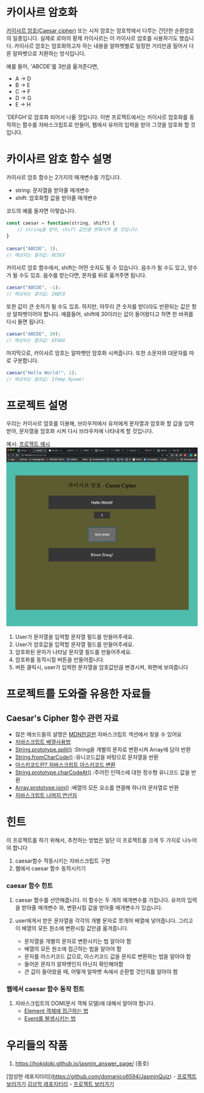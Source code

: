 # 카이사르 암호화

[카이사르 암호(Caesar cipher)](https://ko.wikipedia.org/wiki/%EC%B9%B4%EC%9D%B4%EC%82%AC%EB%A5%B4_%EC%95%94%ED%98%B8)
또는 시저 암호는 암호학에서 다루는 간단한 순환암호의 일종입니다.
실제로 로마의 황제 카이사르는 이 카이사르 암호를 사용하기도 했습니다. 카이사르 암호는 암호화하고자 하는 
내용을 알파벳별로 일정한 거리만큼 밀어서 다른 알파벳으로 치환하는 방식입니다. 

예를 들어, 'ABCDE'를 3만큼 옮겨준다면, 

- A -> D
- B -> E
- C -> F
- D -> G
- E -> H

'DEFGH'로 암호화 되어서 나올 것입니다.
이번 프로젝트에서는 카이사르 암호화를 동작하는 함수를 자바스크립트로 만들어, 웹에서 유저의 입력을
받아 그것을 암호화 할 것 입니다.

# 카이사르 암호 함수 설명

카이사르 암호 함수는 2가지의 매개변수를 가집니다.

- string: 문자열을 받아줄 매개변수
- shift: 암호화할 값을 받아줄 매개변수

코드의 예를 들자면 이렇습니다.

```javascript
const caesar = function(string, shift) {
    // string을 받아, shift 값만큼 변화시켜 줄 것입니다.
}

caesar("ABCDE", 1);
// 예상되는 결과값: BCDEF
```

카이사르 암호 함수에서, shift는 어떤 숫자도 될 수 있습니다. 음수가 될 수도 있고, 양수가 될 수도 있죠.
음수를 받는다면, 문자를 뒤로 옮겨주면 됩니다.

```javascript
caesar("ABCDE", -1);
// 예상되는 결과값: ZABCD
```

또한 값이 큰 숫자가 될 수도 있죠. 하지만, 아무리 큰 숫자를 받더라도 반환되는 값은 항상 알파벳이어야 
합니다. 예를들어, shift에 30이라는 값이 들어왔다고 하면 한 바퀴를 다시 돌면 됩니다.

```javascript
caesar("ABCDE", 30);
// 예상되는 결과값: EFGHI
```

마지막으로, 카이사르 암호는 알파벳만 암호화 시켜줍니다. 또한 소문자와 대문자를 따로 구분합니다.

```javascript
caesar("Hello World!", 1);
// 예상되는 결과값: Ifmmp Xpsme!
```
# 프로젝트 설명

우리는 카이사르 암호를 이용해, 브라우저에서 유저에게 문자열과 암호화 할 값을 입력받아, 문자열을 암호화
시켜 다시 브라우저에 나타내게 할 것입니다.

예시:
[프로젝트 예시](https://daegudude.github.io/caesar/)
![Image of Caesar Example](https://github.com/DaeguDude/jasmine/blob/master/caesar%E1%84%8B%E1%85%A8%E1%84%89%E1%85%B5.png)

1. User가 문자열을 입력할 문자열 필드를 만들어주세요.
2. User가 암호값을 입력할 문자열 필드를 만들어주세요.
3. 암호화된 문자가 나타날 문자열 필드를 만들어주세요.
4. 암호화를 동작시킬 버튼을 만들어줍니다.
5. 버튼 클릭시, user가 입력한 문자열을 암호값만큼 변경시켜, 화면에 보여줍니다


# 프로젝트를 도와줄 유용한 자료들

## Caesar's Cipher 함수 관련 자료
- 많은 메쏘드들의 설명은 [MDN한글판](https://developer.mozilla.org/ko/docs/Web/JavaScript) 
자바스크립트 섹션에서 찾을 수 있어요
- [자바스크립트 배열사용법](https://offbyone.tistory.com/133)
- [String.prototype.split()](https://developer.mozilla.org/ko/docs/Web/JavaScript/Reference/Global_Objects/String/split)
:String을 개별의 문자로 변환시켜 Array에 담아 반환
- [String.fromCharCode()](https://developer.mozilla.org/ko/docs/Web/JavaScript/Reference/Global_Objects/String/fromCharCode)
:유니코드값을 바탕으로 문자열을 반환
- [아스키코드란? 자바스크립트 아스키코드 변환](https://m.blog.naver.com/PostView.nhn?blogId=diceworld&logNo=220175224345&proxyReferer=https%3A%2F%2Fwww.google.com%2F)
- [String.prototype.charCodeAt()](https://developer.mozilla.org/ko/docs/Web/JavaScript/Reference/Global_Objects/String/charCodeAt)
:주어진 인덱스에 대한 정수형 유니코드 값을 반환
- [Array.prototype.join()](https://developer.mozilla.org/ko/docs/Web/JavaScript/Reference/Global_Objects/Array/join)
:배열의 모든 요소를 연결해 하나의 문자열로 반환
- [자바스크립트 나머지 연산자](https://developer.mozilla.org/ko/docs/Web/JavaScript/Reference/Operators/Arithmetic_Operators#%EB%82%98%EB%A8%B8%EC%A7%80)


# 힌트

이 프로젝트를 하기 위해서, 추천하는 방법은 일단 이 프로젝트를 크게 두 가지로 나누어야 합니다

1. caesar함수 작동시키는 자바스크립트 구현
2. 웹에서 caesar 함수 동작시키기

### caesar 함수 힌트
1. caesar 함수를 선언해줍니다. 이 함수는 두 개의 매개변수를 가집니다. 유저의 입력을 받아줄 매개변수
와, 변환시킬 값을 받아줄 매개변수가 있습니다.

2. user에게서 받은 문자열을 각각의 개별 문자로 쪼개어 배열에 넣어줍니다. 그리고 이 배열의 모든 원소에
변환시킬 값만큼 옮겨줍니다.
    - 문자열을 개별의 문자로 변환시키는 법 알아야 함
    - 배열의 모든 원소에 접근하는 법을 알아야 함
    - 문자를 아스키코드 값으로, 아스키코드 값을 문자로 변환하는 법을 알아야 함
    - 들어온 문자가 알파벳인지 아닌지 확인해야함
    - 큰 값이 들어왔을 때, 어떻게 알파벳 속에서 순환할 것인지를 알아야 함

### 웹에서 caesar 함수 동작 힌트

1. 자바스크립트의 DOM(문서 객체 모델)에 대해서 알아야 합니다.
    - [Element 객체에 접근하는 법](https://developer.mozilla.org/ko/docs/Web/API/Document/getElementById)
    - [Event를 발생시키는 법](https://developer.mozilla.org/ko/docs/Web/API/EventTarget/addEventListener)
    
    
# 우리들의 작품

1. https://hokidoki.github.io/jasmin_answer_page/      (종호)

<!-- 여기에 자기 작품을 추가해주세요! -->
<!-- [자기이름](코드 레파지토리 링크) - [프로젝트 보러가기](프로젝트 링크) -->

[엄성현 레포지터리[(https://github.com/domanico6594/JasminQuiz) - [프로젝트 보러가기](https://domanico6594.github.io/JasminQuiz/)
[김상학 레포지터리](https://github.com/DaeguDude/caesar) - [프로젝트 보러가기](https://daegudude.github.io/caesar/)





